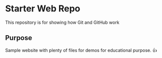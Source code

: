 # Starter Web Repo

This repository is for showing how Git and GitHub work

## Purpose

Sample website with plenty of files for demos for educational purpose. :+1: